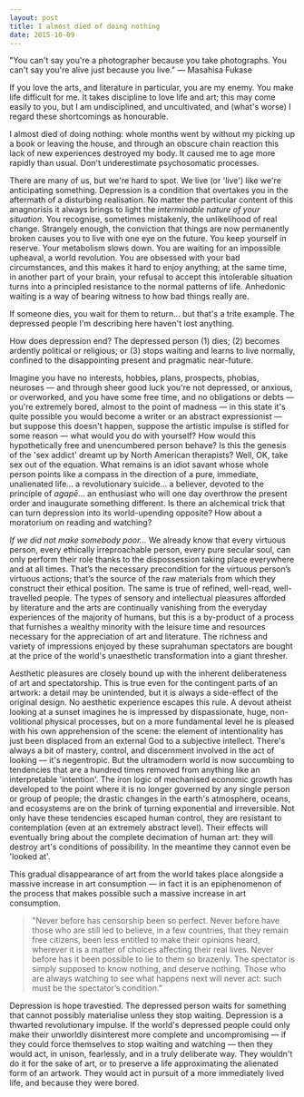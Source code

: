 ```yaml
---
layout: post
title: I almost died of doing nothing
date: 2015-10-09
---
```


"You can't say you're a photographer because you take photographs. You can't say you're alive just because you live." — Masahisa Fukase

If you love the arts, and literature in particular, you are my enemy. You make life difficult for me. It takes discipline to love life and art; this may come easily to you, but I am undisciplined, and uncultivated, and (what's worse) I regard these shortcomings as honourable.

I almost died of doing nothing: whole months went by without my picking up a book or leaving the house, and through an obscure chain reaction this lack of new experiences destroyed my body. It caused me to age more rapidly than usual. Don't underestimate psychosomatic processes.

There are many of us, but we're hard to spot. We live (or 'live') like we're anticipating something. Depression is a condition that overtakes you in the aftermath of a disturbing realisation. No matter the particular content of this anagnorisis it always brings to light the *interminable nature of your situation*. You recognise, sometimes mistakenly, the unlikelihood of real change. Strangely enough, the conviction that things are now permanently broken causes you to live with one eye on the future. You keep yourself in reserve. Your metabolism slows down. You are waiting for an impossible upheaval, a world revolution. You are obsessed with your bad circumstances, and this makes it hard to enjoy anything; at the same time, in another part of your brain, your refusal to accept this intolerable situation turns into a principled resistance to the normal patterns of life. Anhedonic waiting is a way of bearing witness to how bad things really are.

If someone dies, you wait for them to return... but that's a trite example. The depressed people I'm describing here haven't lost anything.

How does depression end? The depressed person (1) dies; (2) becomes ardently political or religious; or (3) stops waiting and learns to live normally, confined to the disappointing present and pragmatic near-future.

Imagine you have no interests, hobbies, plans, prospects, phobias, neuroses — and through sheer good luck you're not depressed, or anxious, or overworked, and you have some free time, and no obligations or debts — you're extremely bored, almost to the point of madness — in this state it's quite possible you would become a writer or an abstract expressionist — but suppose this doesn't happen, suppose the artistic impulse is stifled for some reason — what would you do with yourself? How would this hypothetically free and unencumbered person behave? Is this the genesis of the 'sex addict' dreamt up by North American therapists? Well, OK, take sex out of the equation. What remains is an idiot savant whose whole person points like a compass in the direction of a pure, immediate, unalienated life... a revolutionary suicide... a believer, devoted to the principle of *agapē*... an enthusiast who will one day overthrow the present order and inaugurate something different. Is there an alchemical trick that can turn depression into its world-upending opposite? How about a moratorium on reading and watching?

*If we did not make somebody poor...* We already know that every virtuous person, every ethically irreproachable person, every pure secular soul, can only perform their role thanks to the dispossession taking place everywhere and at all times. That’s the necessary precondition for the virtuous person’s virtuous actions; that’s the source of the raw materials from which they construct their ethical position. The same is true of refined, well-read, well-travelled people. The types of sensory and intellectual pleasures afforded by literature and the arts are continually vanishing from the everyday experiences of the majority of humans, but this is a by-product of a process that furnishes a wealthy minority with the leisure time and resources necessary for the appreciation of art and literature. The richness and variety of impressions enjoyed by these suprahuman spectators are bought at the price of the world's unaesthetic transformation into a giant thresher. 

Aesthetic pleasures are closely bound up with the inherent deliberateness of art and spectatorship. This is true even for the contingent parts of an artwork: a detail may be unintended, but it is always a side-effect of the original design. No aesthetic experience escapes this rule. A devout atheist looking at a sunset imagines he is impressed by dispassionate, huge, non-volitional physical processes, but on a more fundamental level he is pleased with his own apprehension of the scene: the element of intentionality has just been displaced from an external God to a subjective intellect. There's always a bit of mastery, control, and discernment involved in the act of looking — it's negentropic. But the ultramodern world is now succumbing to tendencies that are a hundred times removed from anything like an interpretable 'intention'. The iron logic of mechanised economic growth has developed to the point where it is no longer governed by any single person or group of people; the drastic changes in the earth's atmosphere, oceans, and ecosystems are on the brink of turning exponential and irreversible. Not only have these tendencies escaped human control, they are resistant to contemplation (even at an extremely abstract level). Their effects will eventually bring about the complete decimation of human art: they will destroy art's conditions of possibility. In the meantime they cannot even be 'looked at'.

This gradual disappearance of art from the world takes place alongside a massive increase in art consumption — in fact it is an epiphenomenon of the process that makes possible such a massive increase in art consumption.

>"Never before has censorship been so perfect. Never before have those who are still led to believe, in a few countries, that they remain free citizens, been less entitled to make their opinions heard, wherever it is a matter of choices affecting their real lives. Never before has it been possible to lie to them so brazenly. The spectator is simply supposed to know nothing, and deserve nothing. Those who are always watching to see what happens next will never act: such must be the spectator’s condition."

Depression is hope travestied. The depressed person waits for something that cannot possibly materialise unless they stop waiting. Depression is a thwarted revolutionary impulse. If the world's depressed people could only make their unworldly disinterest more complete and uncompromising — if they could force themselves to stop waiting and watching — then they would act, in unison, fearlessly, and in a truly deliberate way. They wouldn't do it for the sake of art, or to preserve a life approximating the alienated form of an artwork. They would act in pursuit of a more immediately lived life, and because they were bored.